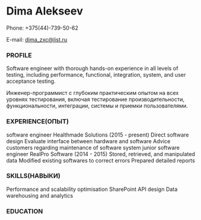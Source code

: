 # Dima Alekseev
Phone: +375(44)-739-50-62

E-mail: dima_zxc@list.ru

### PROFILE
Software engineer with thorough hands-on experience in all
levels of testing, including performance, functional,
integration, system, and user acceptance testing. 

Инженер-программист с глубоким практическим опытом на всех
уровнях тестирования, включая тестирование производительности, функциональности,
интеграции, системы и приемки пользователями.

### EXPERIENCE(ОПЫТ)

software engineer
Healthmade Solutions (2015 - present)
Direct software design
Evaluate interface between hardware and software
Advice customers regarding maintenance of software
system
junior software
engineer
RealPro Software (2014 - 2015)
Stored, retrieved, and manipulated data
Modified existing softwares to correct errors
Prepared detailed reports

### SKILLS(НАВЫКИ)
Performance and scalability optimisation
SharePoint
API design
Data warehousing and analytics

### EDUCATION


